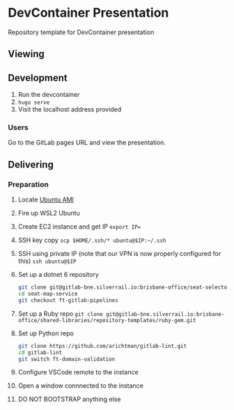 # DevContainer Presentation

Repository template for DevContainer presentation

## Viewing

## Development

1. Run the devcontainer
1. `hugo serve`
1. Visit the localhost address provided

### Users

Go to the GitLab pages URL and view the presentation.

## Delivering

### Preparation

1. Locate [Ubuntu AMI](https://cloud-images.ubuntu.com/locator/ec2/)
1. Fire up WSL2 Ubuntu
1. Create EC2 instance and get IP
    `export IP=`
1. SSH key copy
   `scp $HOME/.ssh/* ubuntu@$IP:~/.ssh`
1. SSH using private IP (note that our VPN is now properly configured for this)
    `ssh ubuntu@$IP`
1. Set up a dotnet 6 repository

    ```Bash
    git clone git@gitlab-bne.silverrail.io:brisbane-office/seat-selector/seat-map-service.git
    cd seat-map-service
    git checkout ft-gitlab-pipelines
    ```

1. Set up a Ruby repo
   `git clone git@gitlab-bne.silverrail.io:brisbane-office/shared-libraries/repository-templates/ruby-gem.git`
1. Set up Python repo

    ```Bash
    git clone https://github.com/arichtman/gitlab-lint.git
    cd gitlab-lint
    git switch ft-domain-validation
    ```

1. Configure VSCode remote to the instance
1. Open a window connnected to the instance
1. DO NOT BOOTSTRAP anything else
